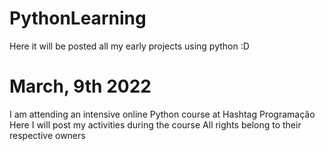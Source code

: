 # PythonLearning
  Here it will be posted all my early projects using python :D

# March, 9th 2022
  I am attending an intensive online Python course at Hashtag Programação
  Here I will post my activities during the course
  All rights belong to their respective owners
